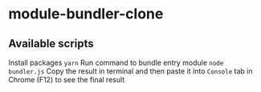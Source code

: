 # module-bundler-clone

## Available scripts
Install packages
```yarn```
Run command to bundle entry module
```node bundler.js```
Copy the result in terminal and then paste it into `Console` tab in Chrome (F12) to see the final result
